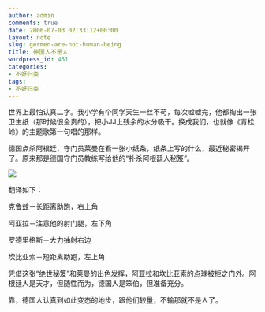 ```yaml
---
author: admin
comments: true
date: 2006-07-03 02:33:12+00:00
layout: note
slug: germen-are-not-human-being
title: 德国人不是人
wordpress_id: 451
categories:
- 不好归类
tags:
- 不好归类
---
```


世界上最怕认真二字。我小学有个同学天生一丝不苟，每次嘘嘘完，他都掏出一张卫生纸（那时候很金贵的），把小JJ上残余的水分吸干。换成我们，也就像《青松岭》的主题歌第一句唱的那样。

德国点杀阿根廷，守门员莱曼在看一张小纸条，纸条上写的什么，最近秘密揭开了。原来那是德国守门员教练写给他的“扑杀阿根廷人秘笈”。

![](http://img1.qq.com/2006/pics/774/774864.jpg)

翻译如下：

克鲁兹－长距离助跑，右上角

阿亚拉－注意他的射门腿，左下角

罗德里格斯－大力抽射右边

坎比亚索－短距离助跑，左上角

凭借这张“绝世秘笈”和莱曼的出色发挥，阿亚拉和坎比亚索的点球被拒之门外。阿根廷人是天才，但随性而为，德国人是笨伯，但准备充分。

靠，德国人认真到如此变态的地步，跟他们较量，不输那就不是人了。
